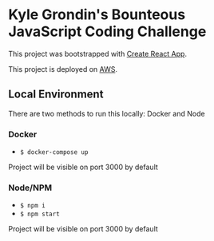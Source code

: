 # Kyle Grondin's Bounteous JavaScript Coding Challenge

This project was bootstrapped with [Create React App](https://github.com/facebook/create-react-app).

This project is deployed on [AWS](http://ec2-52-86-194-33.compute-1.amazonaws.com/).

## Local Environment

There are two methods to run this locally: Docker and Node

### Docker

-   `$ docker-compose up`

Project will be visible on port 3000 by default

### Node/NPM

-   `$ npm i`
-   `$ npm start`

Project will be visible on port 3000 by default
